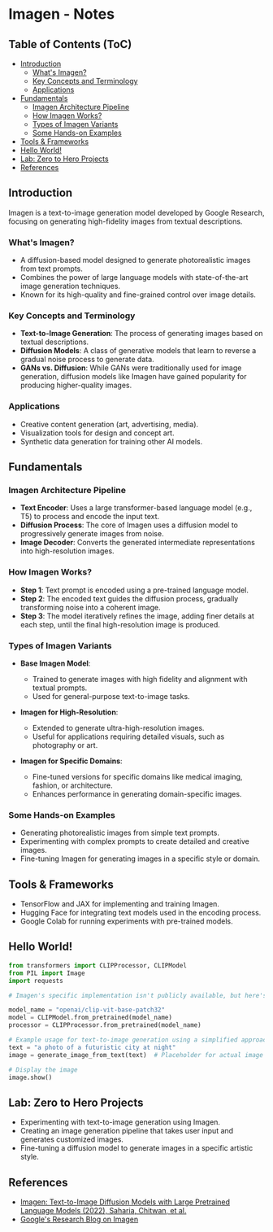 # Imagen - Notes

## Table of Contents (ToC)
  - [Introduction](#introduction)
    - [What's Imagen?](#whats-imagen)
    - [Key Concepts and Terminology](#key-concepts-and-terminology)
    - [Applications](#applications)
  - [Fundamentals](#fundamentals)
    - [Imagen Architecture Pipeline](#imagen-architecture-pipeline)
    - [How Imagen Works?](#how-imagen-works)
    - [Types of Imagen Variants](#types-of-imagen-variants)
    - [Some Hands-on Examples](#some-hands-on-examples)
  - [Tools \& Frameworks](#tools--frameworks)
  - [Hello World!](#hello-world)
  - [Lab: Zero to Hero Projects](#lab-zero-to-hero-projects)
  - [References](#references)

## Introduction
Imagen is a text-to-image generation model developed by Google Research, focusing on generating high-fidelity images from textual descriptions.

### What's Imagen?
- A diffusion-based model designed to generate photorealistic images from text prompts.
- Combines the power of large language models with state-of-the-art image generation techniques.
- Known for its high-quality and fine-grained control over image details.

### Key Concepts and Terminology
- **Text-to-Image Generation**: The process of generating images based on textual descriptions.
- **Diffusion Models**: A class of generative models that learn to reverse a gradual noise process to generate data.
- **GANs vs. Diffusion**: While GANs were traditionally used for image generation, diffusion models like Imagen have gained popularity for producing higher-quality images.

### Applications
- Creative content generation (art, advertising, media).
- Visualization tools for design and concept art.
- Synthetic data generation for training other AI models.

## Fundamentals

### Imagen Architecture Pipeline
- **Text Encoder**: Uses a large transformer-based language model (e.g., T5) to process and encode the input text.
- **Diffusion Process**: The core of Imagen uses a diffusion model to progressively generate images from noise.
- **Image Decoder**: Converts the generated intermediate representations into high-resolution images.

### How Imagen Works?
- **Step 1**: Text prompt is encoded using a pre-trained language model.
- **Step 2**: The encoded text guides the diffusion process, gradually transforming noise into a coherent image.
- **Step 3**: The model iteratively refines the image, adding finer details at each step, until the final high-resolution image is produced.

### Types of Imagen Variants
- **Base Imagen Model**:
  - Trained to generate images with high fidelity and alignment with textual prompts.
  - Used for general-purpose text-to-image tasks.
  
- **Imagen for High-Resolution**:
  - Extended to generate ultra-high-resolution images.
  - Useful for applications requiring detailed visuals, such as photography or art.

- **Imagen for Specific Domains**:
  - Fine-tuned versions for specific domains like medical imaging, fashion, or architecture.
  - Enhances performance in generating domain-specific images.

### Some Hands-on Examples
- Generating photorealistic images from simple text prompts.
- Experimenting with complex prompts to create detailed and creative images.
- Fine-tuning Imagen for generating images in a specific style or domain.

## Tools & Frameworks
- TensorFlow and JAX for implementing and training Imagen.
- Hugging Face for integrating text models used in the encoding process.
- Google Colab for running experiments with pre-trained models.

## Hello World!

```python
from transformers import CLIPProcessor, CLIPModel
from PIL import Image
import requests

# Imagen's specific implementation isn't publicly available, but here's an example of text-to-image using CLIP and a GAN model.

model_name = "openai/clip-vit-base-patch32"
model = CLIPModel.from_pretrained(model_name)
processor = CLIPProcessor.from_pretrained(model_name)

# Example usage for text-to-image generation using a simplified approach
text = "a photo of a futuristic city at night"
image = generate_image_from_text(text)  # Placeholder for actual image generation function

# Display the image
image.show()
```

## Lab: Zero to Hero Projects
- Experimenting with text-to-image generation using Imagen.
- Creating an image generation pipeline that takes user input and generates customized images.
- Fine-tuning a diffusion model to generate images in a specific artistic style.

## References
- [Imagen: Text-to-Image Diffusion Models with Large Pretrained Language Models (2022), Saharia, Chitwan, et al. ](#)
- [Google's Research Blog on Imagen](https://ai.googleblog.com/2022/05/imagen-photorealistic-text-to-image.html)